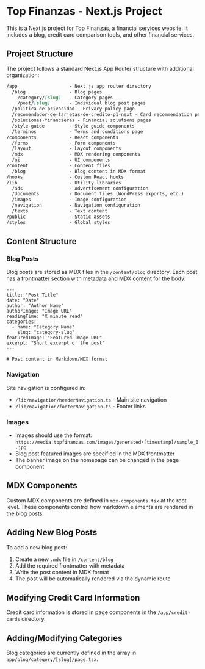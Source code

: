 # Top Finanzas - Next.js Project

This is a Next.js project for Top Finanzas, a financial services website. It includes a blog, credit card comparison tools, and other financial services.

## Project Structure

The project follows a standard Next.js App Router structure with additional organization:

```markdown
/app                   - Next.js app router directory
  /blog                - Blog pages 
    /category/[slug]   - Category pages
    /post/[slug]       - Individual blog post pages
  /politica-de-privacidad - Privacy policy page
  /recomendador-de-tarjetas-de-credito-p1-next - Card recommendation page
  /soluciones-financieras - Financial solutions pages
  /style-guide         - Style guide components
  /terminos            - Terms and conditions page
/components            - React components
  /forms               - Form components
  /layout              - Layout components
  /mdx                 - MDX rendering components
  /ui                  - UI components
/content               - Content files
  /blog                - Blog content in MDX format
/hooks                 - Custom React hooks
/lib                   - Utility libraries 
  /ads                 - Advertisement configuration
  /documents           - Document files (WordPress exports, etc.)
  /images              - Image configuration
  /navigation          - Navigation configuration
  /texts               - Text content
/public                - Static assets
/styles                - Global styles
```

## Content Structure

### Blog Posts

Blog posts are stored as MDX files in the `/content/blog` directory. Each post has a frontmatter section with metadata and MDX content for the body:

```mdx
---
title: "Post Title"
date: "Date"
author: "Author Name"
authorImage: "Image URL"
readingTime: "X minute read"
categories:
  - name: "Category Name"
    slug: "category-slug"
featuredImage: "Featured Image URL"
excerpt: "Short excerpt of the post"
---

# Post content in Markdown/MDX format
```

### Navigation

Site navigation is configured in:

- `/lib/navigation/headerNavigation.ts` - Main site navigation
- `/lib/navigation/footerNavigation.ts` - Footer links

### Images

- Images should use the format: `https://media.topfinanzas.com/images/generated/[timestamp]/sample_0.jpg`
- Blog post featured images are specified in the MDX frontmatter
- The banner image on the homepage can be changed in the page component

## MDX Components

Custom MDX components are defined in `mdx-components.tsx` at the root level. These components control how markdown elements are rendered in the blog posts.

## Adding New Blog Posts

To add a new blog post:

1. Create a new `.mdx` file in `/content/blog`
2. Add the required frontmatter with metadata
3. Write the post content in MDX format
4. The post will be automatically rendered via the dynamic route

## Modifying Credit Card Information

Credit card information is stored in page components in the `/app/credit-cards` directory.

## Adding/Modifying Categories

Blog categories are currently defined in the array in `app/blog/category/[slug]/page.tsx`.
